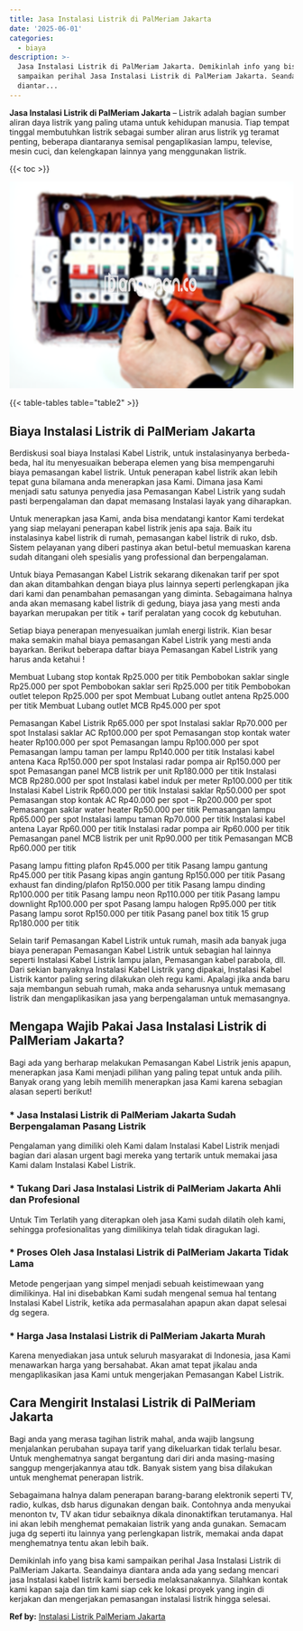 ```yaml
---
title: Jasa Instalasi Listrik di PalMeriam Jakarta
date: '2025-06-01'
categories:
  - biaya
description: >-
  Jasa Instalasi Listrik di PalMeriam Jakarta. Demikinlah info yang bisa kami
  sampaikan perihal Jasa Instalasi Listrik di PalMeriam Jakarta. Seandainya
  diantar...
---
```


**Jasa Instalasi Listrik di PalMeriam Jakarta** – Listrik adalah bagian sumber aliran daya listrik yang paling utama untuk kehidupan manusia. Tiap tempat tinggal membutuhkan listrik sebagai sumber aliran arus listrik yg teramat penting, beberapa diantaranya semisal pengaplikasian lampu, televise, mesin cuci, dan kelengkapan lainnya yang menggunakan listrik.

{{< toc >}}

![Jasa Instalasi Listrik di PalMeriam Jakarta](/images/instalasi-listrik-murah19.png)

{{< table-tables table="table2" >}}

## Biaya Instalasi Listrik di PalMeriam Jakarta

Berdiskusi soal biaya Instalasi Kabel Listrik, untuk instalasinyanya berbeda-beda, hal itu menyesuaikan beberapa elemen yang bisa mempengaruhi biaya pemasangan kabel listrik. Untuk penerapan kabel listrik akan lebih tepat guna bilamana anda menerapkan jasa Kami. Dimana jasa Kami menjadi satu satunya penyedia jasa Pemasangan Kabel Listrik yang sudah pasti berpengalaman dan dapat memasang Instalasi layak yang diharapkan.

Untuk menerapkan jasa Kami, anda bisa mendatangi kantor Kami terdekat yang siap melayani penerapan kabel listrik jenis apa saja. Baik itu instalasinya kabel listrik di rumah, pemasangan kabel listrik di ruko, dsb. Sistem pelayanan yang diberi pastinya akan betul-betul memuaskan karena sudah ditangani oleh spesialis yang professional dan berpengalaman.

Untuk biaya Pemasangan Kabel Listrik sekarang dikenakan tarif per spot dan akan ditambahkan dengan biaya plus lainnya seperti perlengkapan jika dari kami dan penambahan pemasangan yang diminta. Sebagaimana halnya anda akan memasang kabel listrik di gedung, biaya jasa yang mesti anda bayarkan merupakan per titik + tarif peralatan yang cocok dg kebutuhan.

Setiap biaya penerapan menyesuaikan jumlah energi listrik. Kian besar maka semakin mahal biaya pemasangan Kabel Listrik yang mesti anda bayarkan. Berikut beberapa daftar biaya Pemasangan Kabel Listrik yang harus anda ketahui !

Membuat Lubang stop kontak Rp25.000 per titik Pembobokan saklar single Rp25.000 per spot Pembobokan saklar seri Rp25.000 per titik Pembobokan outlet telepon Rp25.000 per spot Membuat Lubang outlet antena Rp25.000 per titik Membuat Lubang outlet MCB Rp45.000 per spot

Pemasangan Kabel Listrik Rp65.000 per spot Instalasi saklar Rp70.000 per spot Instalasi saklar AC Rp100.000 per spot Pemasangan stop kontak water heater Rp100.000 per spot Pemasangan lampu Rp100.000 per spot Pemasangan lampu taman per lampu Rp140.000 per titik Instalasi kabel antena Kaca Rp150.000 per spot Instalasi radar pompa air Rp150.000 per spot Pemasangan panel MCB listrik per unit Rp180.000 per titik Instalasi MCB Rp280.000 per spot Instalasi kabel induk per meter Rp100.000 per titik Instalasi Kabel Listrik Rp60.000 per titik Instalasi saklar Rp50.000 per spot Pemasangan stop kontak AC Rp40.000 per spot – Rp200.000 per spot Pemasangan saklar water heater Rp50.000 per titik Pemasangan lampu Rp65.000 per spot Instalasi lampu taman Rp70.000 per titik Instalasi kabel antena Layar Rp60.000 per titik Instalasi radar pompa air Rp60.000 per titik Pemasangan panel MCB listrik per unit Rp90.000 per titik Pemasangan MCB Rp60.000 per titik

Pasang lampu fitting plafon Rp45.000 per titik Pasang lampu gantung Rp45.000 per titik Pasang kipas angin gantung Rp150.000 per titik Pasang exhaust fan dinding/plafon Rp150.000 per titik Pasang lampu dinding Rp100.000 per titik Pasang lampu neon Rp110.000 per titik Pasang lampu downlight Rp100.000 per spot Pasang lampu halogen Rp95.000 per titik Pasang lampu sorot Rp150.000 per titik Pasang panel box titik 15 grup Rp180.000 per titik

Selain tarif Pemasangan Kabel Listrik untuk rumah, masih ada banyak juga biaya penerapan Pemasangan Kabel Listrik untuk sebagian hal lainnya seperti Instalasi Kabel Listrik lampu jalan, Pemasangan kabel parabola, dll. Dari sekian banyaknya Instalasi Kabel Listrik yang dipakai, Instalasi Kabel Listrik kantor paling sering dilakukan oleh regu kami. Apalagi jika anda baru saja membangun sebuah rumah, maka anda seharusnya untuk memasang listrik dan mengaplikasikan jasa yang berpengalaman untuk memasangnya.

## Mengapa Wajib Pakai Jasa Instalasi Listrik di PalMeriam Jakarta?

Bagi ada yang berharap melakukan Pemasangan Kabel Listrik jenis apapun, menerapkan jasa Kami menjadi pilihan yang paling tepat untuk anda pilih. Banyak orang yang lebih memilih menerapkan jasa Kami karena sebagian alasan seperti berikut!

### \* Jasa Instalasi Listrik di PalMeriam Jakarta Sudah Berpengalaman Pasang Listrik

Pengalaman yang dimiliki oleh Kami dalam Instalasi Kabel Listrik menjadi bagian dari alasan urgent bagi mereka yang tertarik untuk memakai jasa Kami dalam Instalasi Kabel Listrik.

### \* Tukang Dari Jasa Instalasi Listrik di PalMeriam Jakarta Ahli dan Profesional

Untuk Tim Terlatih yang diterapkan oleh jasa Kami sudah dilatih oleh kami, sehingga profesionalitas yang dimilikinya telah tidak diragukan lagi.

### \* Proses Oleh Jasa Instalasi Listrik di PalMeriam Jakarta Tidak Lama

Metode pengerjaan yang simpel menjadi sebuah keistimewaan yang dimilikinya. Hal ini disebabkan Kami sudah mengenal semua hal tentang Instalasi Kabel Listrik, ketika ada permasalahan apapun akan dapat selesai dg segera.

### \* Harga Jasa Instalasi Listrik di PalMeriam Jakarta Murah

Karena menyediakan jasa untuk seluruh masyarakat di Indonesia, jasa Kami menawarkan harga yang bersahabat. Akan amat tepat jikalau anda mengaplikasikan jasa Kami untuk mengerjakan Pemasangan Kabel Listrik.

## Cara Mengirit Instalasi Listrik di PalMeriam Jakarta


Bagi anda yang merasa tagihan listrik mahal, anda wajib langsung menjalankan perubahan supaya tarif yang dikeluarkan tidak terlalu besar. Untuk menghematnya sangat bergantung dari diri anda masing-masing sanggup mengerjakannya atau tdk. Banyak sistem yang bisa dilakukan untuk menghemat penerapan listrik.

Sebagaimana halnya dalam penerapan barang-barang elektronik seperti TV, radio, kulkas, dsb harus digunakan dengan baik. Contohnya anda menyukai menonton tv, TV akan tidur sebaiknya dikala dinonaktifkan terutamanya. Hal ini akan lebih menghemat pemakaian listrik yang anda gunakan. Semacam juga dg seperti itu lainnya yang perlengkapan listrik, memakai anda dapat menghematnya tentu akan lebih baik.

Demikinlah info yang bisa kami sampaikan perihal Jasa Instalasi Listrik di PalMeriam Jakarta. Seandainya diantara anda ada yang sedang mencari jasa Instalasi kabel listrik kami bersedia melaksanakannya. Silahkan kontak kami kapan saja dan tim kami siap cek ke lokasi proyek yang ingin di kerjakan dan mengerjakan pemasangan instalasi listrik hingga selesai.

**Ref by:** [Instalasi Listrik PalMeriam Jakarta](https://id.wikipedia.org/wiki/Instalasi)
